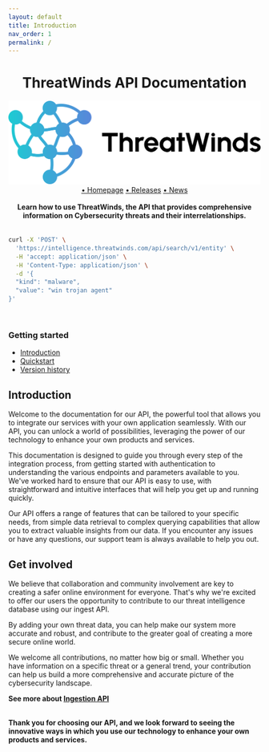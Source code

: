```yaml
---
layout: default
title: Introduction
nav_order: 1
permalink: /
---
```



<div style="text-align:center">
<H1>ThreatWinds API Documentation</H1>
</div>

<div style="text-align:center">
    <img src="assets\images\logo.svg" alt="Image">
    <br>
     <a href="https://threatwinds.com/">• Homepage</a>
    <a href="">• Releases</a>
    <a href="">• News</a>
    <br><br>
    <b>Learn how to use ThreatWinds, the API that provides comprehensive information on Cybersecurity threats and their interrelationships.</b>
</div>
<br>

```bash
curl -X 'POST' \
  'https://intelligence.threatwinds.com/api/search/v1/entity' \
  -H 'accept: application/json' \
  -H 'Content-Type: application/json' \
  -d '{
  "kind": "malware",
  "value": "win trojan agent"
}'
```
<br>
<h3>Getting started</H3>
<ul>
<li ><a href="#introduction">Introduction</a></li>
<li ><a href="./QUICKSTART">Quickstart</a></li>
<li ><a href="./VERSIONHISTORY">Version history</a></li>
</ul>

<div>
<h2 id="introduction">Introduction</H2>

Welcome to the documentation for our API, the powerful tool that allows you to integrate our services with your own application seamlessly. With our API, you can unlock a world of possibilities, leveraging the power of our technology to enhance your own products and services.

This documentation is designed to guide you through every step of the integration process, from getting started with authentication to understanding the various endpoints and parameters available to you. We've worked hard to ensure that our API is easy to use, with straightforward and intuitive interfaces that will help you get up and running quickly.

Our API offers a range of features that can be tailored to your specific needs, from simple data retrieval to complex querying capabilities that allow you to extract valuable insights from our data. If you encounter any issues or have any questions, our support team is always available to help you out.
</div>
<div>
<h2>Get involved</h2>

We believe that collaboration and community involvement are key to creating a safer online environment for everyone. That's why we're excited to offer our users the opportunity to contribute to our threat intelligence database using our ingest API.  

By adding your own threat data, you can help make our system more accurate and robust, and contribute to the greater goal of creating a more secure online world.

We welcome all contributions, no matter how big or small. Whether you have information on a specific threat or a general trend, your contribution can help us build a more comprehensive and accurate picture of the cybersecurity landscape.



<b>See more about <a href="https://intelligence.threatwinds.com/api/ingest/v1/swagger/index.html">Ingestion API</a></b>
</div>

<div>
<br>
<b>Thank you for choosing our API, and we look forward to seeing the innovative ways in which you use our technology to enhance your own products and services.</b>
<div>
